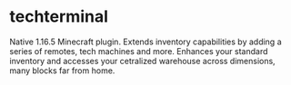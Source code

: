 # techterminal

Native 1.16.5 Minecraft plugin.
Extends inventory capabilities by adding a series of remotes, tech machines and more.
Enhances your standard inventory and accesses your cetralized warehouse across dimensions, many blocks far from home.
